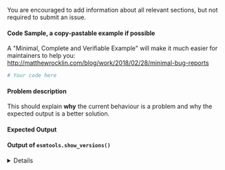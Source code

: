 You are encouraged to add information about all relevant sections, but not required to submit an issue.

#### Code Sample, a copy-pastable example if possible

A "Minimal, Complete and Verifiable Example" will make it much easier for maintainers to help you:
<http://matthewrocklin.com/blog/work/2018/02/28/minimal-bug-reports>

```python
# Your code here
```

#### Problem description

This should explain **why** the current behaviour is a problem and why the expected output is a better solution.

#### Expected Output

#### Output of `esmtools.show_versions()`

<details>
# Paste the output here esmtools.show_versions() here

</details>
